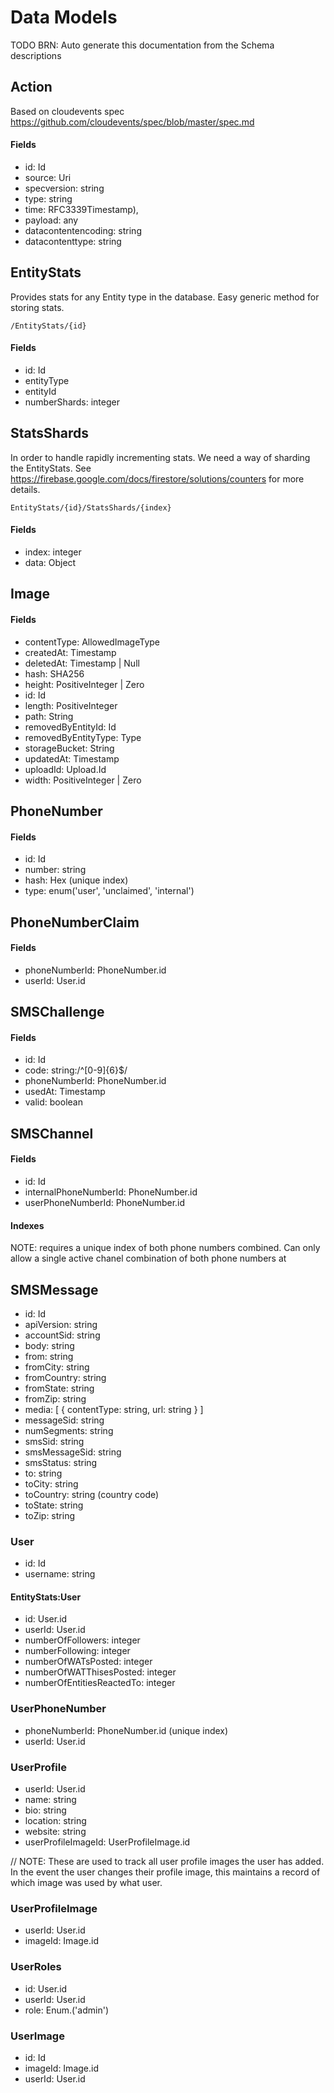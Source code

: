 # Data Models
TODO BRN: Auto generate this documentation from the Schema descriptions

## Action

Based on cloudevents spec
https://github.com/cloudevents/spec/blob/master/spec.md

#### Fields
* id: Id
* source: Uri
* specversion: string
* type: string
* time: RFC3339Timestamp),
* payload: any
* datacontentencoding: string 
* datacontenttype: string



## EntityStats
Provides stats for any Entity type in the database. Easy generic method for
storing stats.
```
/EntityStats/{id}
```

#### Fields
* id: Id
* entityType
* entityId
* numberShards: integer



## StatsShards
In order to handle rapidly incrementing stats. We need a way of sharding the
EntityStats. See https://firebase.google.com/docs/firestore/solutions/counters
for more details.
```
EntityStats/{id}/StatsShards/{index}
```

#### Fields
* index: integer
* data: Object



## Image 

#### Fields
* contentType: AllowedImageType
* createdAt: Timestamp
* deletedAt: Timestamp | Null
* hash: SHA256
* height: PositiveInteger | Zero
* id: Id
* length: PositiveInteger
* path: String
* removedByEntityId: Id
* removedByEntityType: Type
* storageBucket: String
* updatedAt: Timestamp
* uploadId: Upload.Id
* width: PositiveInteger | Zero



## PhoneNumber

#### Fields
* id: Id
* number: string
* hash: Hex (unique index)
* type: enum('user', 'unclaimed', 'internal')



## PhoneNumberClaim

#### Fields
* phoneNumberId: PhoneNumber.id 
* userId: User.id 



## SMSChallenge

#### Fields
* id: Id
* code: string:/^[0-9]{6}$/
* phoneNumberId: PhoneNumber.id
* usedAt: Timestamp
* valid: boolean


## SMSChannel

#### Fields
* id: Id
* internalPhoneNumberId: PhoneNumber.id
* userPhoneNumberId: PhoneNumber.id

#### Indexes
NOTE: requires a unique index of both phone numbers combined. Can only allow a single active chanel combination of both phone numbers at



## SMSMessage
* id: Id
* apiVersion: string
* accountSid: string
* body: string
* from: string
* fromCity: string
* fromCountry: string
* fromState: string
* fromZip: string
* media: [
  { contentType: string, url: string }
]
* messageSid: string
* numSegments: string
* smsSid: string
* smsMessageSid: string
* smsStatus: string
* to: string
* toCity: string
* toCountry: string (country code)
* toState: string
* toZip: string


### User
* id: Id
* username: string

#### EntityStats:User
* id: User.id
* userId: User.id
* numberOfFollowers: integer
* numberFollowing: integer
* numberOfWATsPosted: integer
* numberOfWATThisesPosted: integer
* numberOfEntitiesReactedTo: integer


### UserPhoneNumber
* phoneNumberId: PhoneNumber.id (unique index)
* userId: User.id 


### UserProfile
* userId: User.id
* name: string
* bio: string
* location: string
* website: string
* userProfileImageId: UserProfileImage.id

// NOTE: These are used to track all user profile images the user has added. In
the event the user changes their profile image, this maintains a record of which
image was used by what user.



### UserProfileImage
* userId: User.id
* imageId: Image.id

### UserRoles
* id: User.id
* userId: User.id
* role: Enum.('admin')

### UserImage
* id: Id
* imageId: Image.id
* userId: User.id
